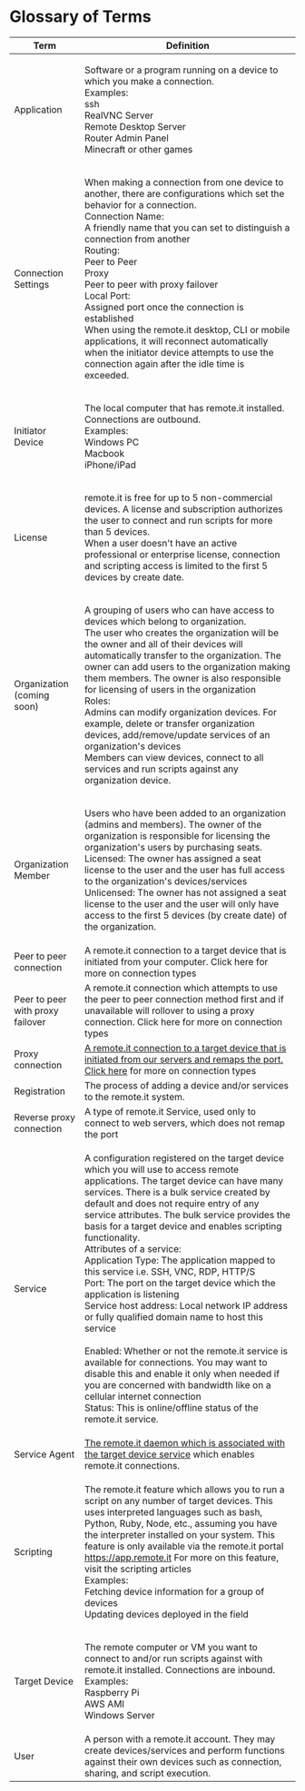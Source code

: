 # Glossary of Terms

| Term                             | Definition                                                                                                                                                                                                                                                                                                                                                                                                                                                                                                                                                                                                                                                                                                                                                                                                                                                                                                                                       |
| -------------------------------- | ------------------------------------------------------------------------------------------------------------------------------------------------------------------------------------------------------------------------------------------------------------------------------------------------------------------------------------------------------------------------------------------------------------------------------------------------------------------------------------------------------------------------------------------------------------------------------------------------------------------------------------------------------------------------------------------------------------------------------------------------------------------------------------------------------------------------------------------------------------------------------------------------------------------------------------------------ |
| Application                      | <p>Software or a program running on a device to which you make a connection.<br>Examples:<br>ssh<br>RealVNC Server<br>Remote Desktop Server<br>Router Admin Panel<br>Minecraft or other games</p>                                                                                                                                                                                                                                                                                                                                                                                                                                                                                                                                                                                                                                                                                                                                                |
| Connection Settings              | <p>When making a connection from one device to another, there are configurations which set the behavior for a connection.<br>Connection Name:<br>A friendly name that you can set to distinguish a connection from another<br>Routing:<br>Peer to Peer<br>Proxy<br>Peer to peer with proxy failover<br>Local Port:<br>Assigned port once the connection is established<br>When using the remote.it desktop, CLI or mobile applications, it will reconnect automatically when the initiator device attempts to use the connection again after the idle time is exceeded.</p>                                                                                                                                                                                                                                                                                                                                                                      |
| Initiator Device                 | <p>The local computer that has remote.it installed. Connections are outbound.<br>Examples:<br>Windows PC<br>Macbook<br>iPhone/iPad</p>                                                                                                                                                                                                                                                                                                                                                                                                                                                                                                                                                                                                                                                                                                                                                                                                           |
| License                          | <p>remote.it is free for up to 5 non-commercial devices. A license and subscription authorizes the user to connect and run scripts for more than 5 devices.<br>When a user doesn't have an active professional or enterprise license, connection and scripting access is limited to the first 5 devices by create date.</p>                                                                                                                                                                                                                                                                                                                                                                                                                                                                                                                                                                                                                      |
| Organization (coming soon)       | <p>A grouping of users who can have access to devices which belong to organization.<br>The user who creates the organization will be the owner and all of their devices will automatically transfer to the organization. The owner can add users to the organization making them members. The owner is also responsible for licensing of users in the organization<br>Roles:<br>Admins can modify organization devices. For example, delete or transfer organization devices, add/remove/update services of an organization's devices<br>Members can view devices, connect to all services and run scripts against any organization device.</p>                                                                                                                                                                                                                                                                                                  |
| Organization Member              | <p>Users who have been added to an organization (admins and members). The owner of the organization is responsible for licensing the organization's users by purchasing seats.<br>Licensed: The owner has assigned a seat license to the user and the user has full access to the organization's devices/services<br>Unlicensed: The owner has not assigned a seat license to the user and the user will only have access to the first 5 devices (by create date) of the organization.</p>                                                                                                                                                                                                                                                                                                                                                                                                                                                       |
| Peer to peer connection          | A remote.it connection to a target device that is initiated from your computer. Click here for more on connection types                                                                                                                                                                                                                                                                                                                                                                                                                                                                                                                                                                                                                                                                                                                                                                                                                          |
| Peer to peer with proxy failover | A remote.it connection which attempts to use the peer to peer connection method first and if unavailable will rollover to using a proxy connection. Click here for more on connection types                                                                                                                                                                                                                                                                                                                                                                                                                                                                                                                                                                                                                                                                                                                                                      |
| Proxy connection                 | [A remote.it connection to a target device that is initiated from our servers and remaps the port. ](https://support.remote.it/hc/en-us/articles/360044788252)[Click here](https://support.remote.it/hc/en-us/articles/360044788252) for more on connection types                                                                                                                                                                                                                                                                                                                                                                                                                                                                                                                                                                                                                                                                                |
| Registration                     | The process of adding a device and/or services to the remote.it system.                                                                                                                                                                                                                                                                                                                                                                                                                                                                                                                                                                                                                                                                                                                                                                                                                                                                          |
| Reverse proxy connection         | A type of remote.it Service, used only to connect to web servers, which does not remap the port                                                                                                                                                                                                                                                                                                                                                                                                                                                                                                                                                                                                                                                                                                                                                                                                                                                  |
| Service                          | <p>A configuration registered on the target device which you will use to access remote applications. The target device can have many services. There is a bulk service created by default and does not require entry of any service attributes. The bulk service provides the basis for a target device and enables scripting functionality.<br>Attributes of a service:<br>Application Type: The application mapped to this service i.e. SSH, VNC, RDP, HTTP/S<br>Port: The port on the target device which the application is listening<br>Service host address: Local network IP address or fully qualified domain name to host this service<br><br>Enabled: Whether or not the remote.it service is available for connections. You may want to disable this and enable it only when needed if you are concerned with bandwidth like on a cellular internet connection<br>Status: This is online/offline status of the remote.it service.</p> |
| Service Agent                    | [The remote.it daemon which is associated with the ](https://support.remote.it/hc/en-us/articles/360051286351-Glossary-of-Terms#h\_01FMR1DWN4EMRHZWPCPTKXFTHV)[target device service](https://support.remote.it/hc/en-us/articles/360051286351-Glossary-of-Terms#h\_01FMR1DWN4EMRHZWPCPTKXFTHV) which enables remote.it connections.                                                                                                                                                                                                                                                                                                                                                                                                                                                                                                                                                                                                             |
| Scripting                        | <p>The remote.it feature which allows you to run a script on any number of target devices. This uses interpreted languages such as bash, Python, Ruby, Node, etc., assuming you have the interpreter installed on your system. This feature is only available via the remote.it portal https://app.remote.it For more on this feature, visit the scripting articles<br>Examples:<br>Fetching device information for a group of devices<br>Updating devices deployed in the field</p>                                                                                                                                                                                                                                                                                                                                                                                                                                                             |
| Target Device                    | <p>The remote computer or VM you want to connect to and/or run scripts against with remote.it installed. Connections are inbound.<br>Examples:<br>Raspberry Pi<br>AWS AMI<br>Windows Server</p>                                                                                                                                                                                                                                                                                                                                                                                                                                                                                                                                                                                                                                                                                                                                                  |
| User                             | A person with a remote.it account. They may create devices/services and perform functions against their own devices such as connection, sharing, and script execution.                                                                                                                                                                                                                                                                                                                                                                                                                                                                                                                                                                                                                                                                                                                                                                           |
